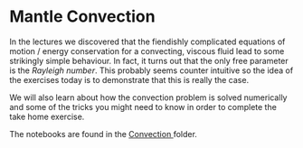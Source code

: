 # Mantle Convection

In the lectures we discovered that the fiendishly complicated equations of motion / energy conservation for a convecting, viscous fluid lead to some strikingly simple behaviour. In fact, it turns out that the only free parameter is the _Rayleigh number_. This probably seems counter intuitive so the idea of the exercises today is to demonstrate that this is really the case.

We will also learn about how the convection problem is solved numerically and some of the tricks you might need to know in order to complete the take home exercise.

The notebooks are found in the  <a href="/notebooks/www/MantleConvection/Notebooks"> Convection </a> folder.
